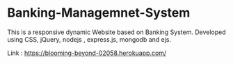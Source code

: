 # Banking-Managemnet-System
This is a responsive dynamic Website based on Banking System. 
Developed using CSS, jQuery, nodejs , express.js, mongodb and ejs.

Link : https://blooming-beyond-02058.herokuapp.com/
